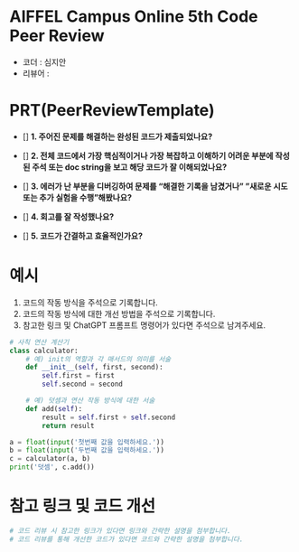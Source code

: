 # AIFFEL Campus Online 5th Code Peer Review

- 코더 : 심지안
- 리뷰어 :

# PRT(PeerReviewTemplate)

- [] **1. 주어진 문제를 해결하는 완성된 코드가 제출되었나요?**
  >
- [] **2. 전체 코드에서 가장 핵심적이거나 가장 복잡하고 이해하기 어려운 부분에 작성된
  주석 또는 doc string을 보고 해당 코드가 잘 이해되었나요?**
  >
- [] **3. 에러가 난 부분을 디버깅하여 문제를 “해결한 기록을 남겼거나”
  ”새로운 시도 또는 추가 실험을 수행”해봤나요?**
  >
- [] **4. 회고를 잘 작성했나요?**

  >

- [] **5. 코드가 간결하고 효율적인가요?**
  >

# 예시

1. 코드의 작동 방식을 주석으로 기록합니다.
2. 코드의 작동 방식에 대한 개선 방법을 주석으로 기록합니다.
3. 참고한 링크 및 ChatGPT 프롬프트 명령어가 있다면 주석으로 남겨주세요.

```python
# 사칙 연산 계산기
class calculator:
    # 예) init의 역할과 각 매서드의 의미를 서술
    def __init__(self, first, second):
        self.first = first
        self.second = second

    # 예) 덧셈과 연산 작동 방식에 대한 서술
    def add(self):
        result = self.first + self.second
        return result

a = float(input('첫번째 값을 입력하세요.'))
b = float(input('두번째 값을 입력하세요.'))
c = calculator(a, b)
print('덧셈', c.add())
```

# 참고 링크 및 코드 개선

```python
# 코드 리뷰 시 참고한 링크가 있다면 링크와 간략한 설명을 첨부합니다.
# 코드 리뷰를 통해 개선한 코드가 있다면 코드와 간략한 설명을 첨부합니다.
```
